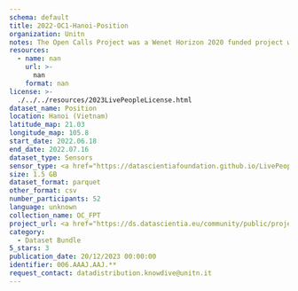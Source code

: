 ```yaml
---
schema: default
title: 2022-OC1-Hanoi-Position
organization: Unitn
notes: The Open Calls Project was a Wenet Horizon 2020 funded project with the goal of developing a diversity-aware, machine-mediated paradigm for social interactions. It collected information on the eating/drinking activities of the students of FPT University in Vietnam. The project was carried out in June and July 2022. The project set out to sense the daily activity data of respondents through the mobile phone sensors, collect health data through daily food log surveys, collect alcohol-drinking activities coupled with the motives for drinking, and conduct semi-structured surveys to gather feedback on the project. Data collection was carried out in three big cities across Vietnam. The i-Log application was used to collect sensor data from participants with the language set to Vietnamese. The food-drink activities were collected with an i-Log survey filled in by the respondents three times a day.
resources:
  - name: nan
    url: >-
      nan
    format: nan
license: >-
  ./../../resources/2023LivePeopleLicense.html
dataset_name: Position
location: Hanoi (Vietnam)
latitude_map: 21.03
longitude_map: 105.8
start_date: 2022.06.18
end_date: 2022.07.16
dataset_type: Sensors
sensor_type: <a href="https://datascientiafoundation.github.io/LivePeople/datasets/2022-OC1-Hanoi-Proximity%20Event/">proximity</a>, <a href="https://datascientiafoundation.github.io/LivePeople/datasets/2022-OC1-Hanoi-Magnetic%20Field%20Event/">magnetic field</a>, <a href="https://datascientiafoundation.github.io/LivePeople/datasets/2022-OC1-Hanoi-Location%20Event%20Per%20Time%20RD/">location event per time RD</a>
size: 1.5 GB
dataset_format: parquet
other_format: csv
number_participants: 52
language: unknown
collection_name: OC_FPT
project_url: <a href="https://ds.datascientia.eu/community/public/projects/3b975830-9ecc-4127-855b-f88b8b5fe2ca">https://ds.datascientia.eu/community/public/projects/3b975830-9ecc-4127-855b-f88b8b5fe2ca</a>
category:
  - Dataset Bundle
5_stars: 3
publication_date: 20/12/2023 00:00:00
identifier: 006.AAAJ.AAJ.**
request_contact: datadistribution.knowdive@unitn.it
---
```

